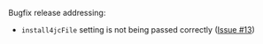 Bugfix release addressing:

* `install4jcFile` setting is not being passed correctly ([Issue #13][issue-13])

[issue-13]: https://github.com/jpsacha/sbt-install4j/issues/13
